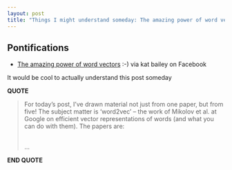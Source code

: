 ```yaml
---
layout: post
title: "Things I might understand someday: The amazing power of word vectors"
---
```


## Pontifications

* [The amazing power of word vectors](https://blog.acolyer.org/2016/04/21/the-amazing-power-of-word-vectors/) :-) via kat bailey on Facebook 

It would be cool to actually understand this post someday

**QUOTE**

<blockquote>

For today’s post, I’ve drawn material not just from one paper, but from five! The subject matter is ‘word2vec’ – the work of Mikolov et al. at Google on efficient vector representations of words (and what you can do with them). The papers are:<br /><br />

...

</blockquote>

**END QUOTE**
